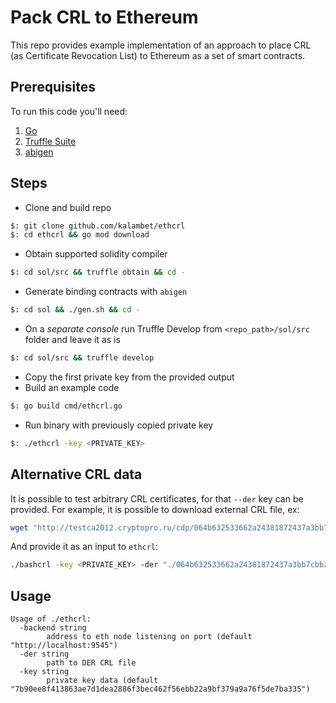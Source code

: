# Pack CRL to Ethereum

This repo provides example implementation of an approach to place CRL (as Certificate Revocation List) to Ethereum as a set of smart contracts.

## Prerequisites

To run this code you'll need:
1. [Go](https://golang.org/doc/install)
2. [Truffle Suite](https://www.trufflesuite.com/docs/truffle/getting-started/installation)
3. [abigen](https://github.com/ethereum/go-ethereum)

## Steps
* Clone and build repo
```bash
$: git clone github.com/kalambet/ethcrl
$: cd ethcrl && go mod download
```
* Obtain supported solidity compiler
```bash
$: cd sol/src && truffle obtain && cd -
```
* Generate binding contracts with `abigen`
```bash
$: cd sol && ./gen.sh && cd -
```
* On a _separate console_ run Truffle Develop from `<repo_path>/sol/src` folder and leave it as is
```bash
$: cd sol/src && truffle develop
``` 
* Copy the first private key from the provided output
* Build an example code
```bash
$: go build cmd/ethcrl.go
```
* Run binary with previously copied private key
```bash
$: ./ethcrl -key <PRIVATE_KEY>
```

## Alternative CRL data
It is possible to test arbitrary CRL certificates, for that `--der` key can be provided.
For example, it is possible to download external CRL file, ex:
```bash
wget "http://testca2012.cryptopro.ru/cdp/064b632533662a24381872437a3bb7cbb2cafc73.crl"
``` 

And provide it as an input to `ethcrl`:
```bash
./bashcrl -key <PRIVATE_KEY> -der "./064b632533662a24381872437a3bb7cbb2cafc73.crl"
``` 

## Usage
```
Usage of ./ethcrl:
  -backend string
    	address to eth node listening on port (default "http://localhost:9545")
  -der string
    	path to DER CRL file
  -key string
    	private key data (default "7b90ee8f413863ae7d1dea2886f3bec462f56ebb22a9bf379a9a76f5de7ba335")
```
